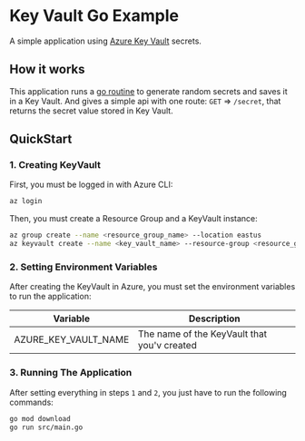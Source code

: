# Key Vault Go Example

A simple application using [Azure Key Vault](https://azure.microsoft.com/pt-br/services/key-vault/) secrets.

## How it works

This application runs a [go routine](https://go.dev/tour/concurrency/1) to generate random secrets and saves it in a Key Vault.
And gives a simple api with one route: `GET` => `/secret`, that returns the secret value stored in Key Vault.

## QuickStart

### 1. Creating KeyVault

First, you must be logged in with Azure CLI:

```sh
az login
```

Then, you must create a Resource Group and a KeyVault instance:

```sh
az group create --name <resource_group_name> --location eastus
az keyvault create --name <key_vault_name> --resource-group <resource_group_name>
```

### 2. Setting Environment Variables

After creating the KeyVault in Azure, you must set the environment variables to run the application:

| Variable             | Description                                 |
| -------------------- | ------------------------------------------- |
| AZURE_KEY_VAULT_NAME | The name of the KeyVault that you'v created |

### 3. Running The Application

After setting everything in steps `1` and `2`, you just have to run the following commands:

```sh
go mod download
go run src/main.go
```
